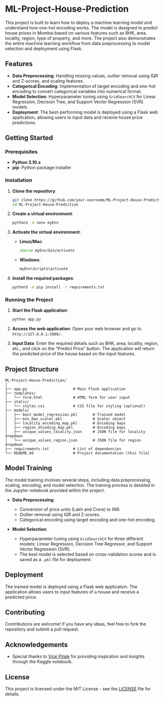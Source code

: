 
# ML-Project-House-Prediction

This project is built to learn how to deploy a machine learning model and understand how one-hot encoding works. The model is designed to predict house prices in Mumbai based on various features such as BHK, area, locality, region, type of property, and more. The project also demonstrates the entire machine learning workflow from data preprocessing to model selection and deployment using Flask.

## Features

- **Data Preprocessing**: Handling missing values, outlier removal using IQR and Z-scores, and scaling features.
- **Categorical Encoding**: Implementation of target encoding and one-hot encoding to convert categorical variables into numerical format.
- **Model Selection**: Hyperparameter tuning using `GridSearchCV` for Linear Regression, Decision Tree, and Support Vector Regression (SVR) models.
- **Deployment**: The best-performing model is deployed using a Flask web application, allowing users to input data and receive house price predictions.

## Getting Started

### Prerequisites

- **Python 3.10.x**
- **pip**: Python package installer

### Installation

1. **Clone the repository**:
   ```bash
   git clone https://github.com/your-username/ML-Project-House-Prediction.git
   cd ML-Project-House-Prediction
   ```

2. **Create a virtual environment**:
   ```bash
   python3 -m venv myEnv
   ```

3. **Activate the virtual environment**:
   - **Linux/Mac**:
     ```bash
     source myEnv/bin/activate
     ```
   - **Windows**:
     ```bash
     myEnv\Scripts\activate
     ```

4. **Install the required packages**:
   ```bash
   python3 -m pip install -r requirements.txt
   ```

### Running the Project

1. **Start the Flask application**:
   ```bash
   python app.py
   ```

2. **Access the web application**:
   Open your web browser and go to `http://127.0.0.1:5000/`.

3. **Input Data**:
   Enter the required details such as BHK, area, locality, region, etc., and click on the "Predict Price" button. The application will return the predicted price of the house based on the input features.

## Project Structure

```plaintext
ML-Project-House-Prediction/
│
├── app.py                     # Main Flask application
├── templates/
│   └── form.html              # HTML form for user input
├── static/
│   └── styles.css             # CSS file for styling (optional)
├── models/
│   ├── best_model_regression.pkl       # Trained model
│   ├── min_max_scaler.pkl              # Scaler object
│   ├── locality_encoding_map.pkl       # Encoding maps
│   ├── region_encoding_map.pkl         # Encoding maps
│   ├── unique_values_locality.json     # JSON file for locality dropdown
│   └── unique_values_region.json       # JSON file for region dropdown
├── requirements.txt           # List of dependencies
└── README.md                  # Project documentation (this file)
```

## Model Training

The model training involves several steps, including data preprocessing, scaling, encoding, and model selection. The training process is detailed in the Jupyter notebook provided within the project.

- **Data Preprocessing**:
  - Conversion of price units (Lakh and Crore) to INR.
  - Outlier removal using IQR and Z-scores.
  - Categorical encoding using target encoding and one-hot encoding.

- **Model Selection**:
  - Hyperparameter tuning using `GridSearchCV` for three different models: Linear Regression, Decision Tree Regressor, and Support Vector Regression (SVR).
  - The best model is selected based on cross-validation scores and is saved as a `.pkl` file for deployment.

## Deployment

The trained model is deployed using a Flask web application. The application allows users to input features of a house and receive a predicted price.

## Contributing

Contributions are welcome! If you have any ideas, feel free to fork the repository and submit a pull request.

## Acknowledgements

- Special thanks to [Viraj Pitale](https://www.kaggle.com/code/virajpitale/mumbai-house-price-prediction/notebook) for providing inspiration and insights through the Kaggle notebook.

## License

This project is licensed under the MIT License - see the [LICENSE](LICENSE) file for details.